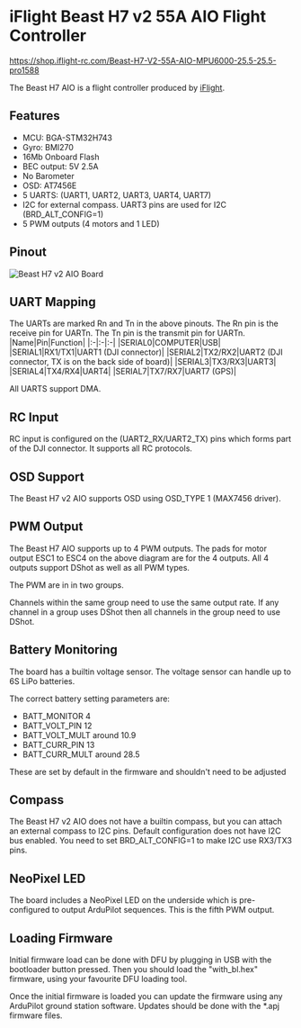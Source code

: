 # iFlight Beast H7 v2 55A AIO Flight Controller

https://shop.iflight-rc.com/Beast-H7-V2-55A-AIO-MPU6000-25.5-25.5-pro1588

The Beast H7 AIO is a flight controller produced by [iFlight](https://shop.iflight-rc.com/).

## Features

 - MCU: BGA-STM32H743
 - Gyro: BMI270
 - 16Mb Onboard Flash
 - BEC output: 5V 2.5A 
 - No Barometer
 - OSD: AT7456E
 - 5 UARTS: (UART1, UART2, UART3, UART4, UART7)
 - I2C for external compass. UART3 pins are used for I2C (BRD_ALT_CONFIG=1)
 - 5 PWM outputs (4 motors and 1 LED)

## Pinout

![Beast H7 v2 AIO Board](beast_h7v2_pinout.jpg "Beast H7 v2 AIO")

## UART Mapping

The UARTs are marked Rn and Tn in the above pinouts. The Rn pin is the
receive pin for UARTn. The Tn pin is the transmit pin for UARTn.
|Name|Pin|Function|
|:-|:-|:-|
|SERIAL0|COMPUTER|USB|
|SERIAL1|RX1/TX1|UART1 (DJI connector)|
|SERIAL2|TX2/RX2|UART2 (DJI connector, TX is on the back side of board)|
|SERIAL3|TX3/RX3|UART3|
|SERIAL4|TX4/RX4|UART4|
|SERIAL7|TX7/RX7|UART7 (GPS)|

All UARTS support DMA.

## RC Input
 
RC input is configured on the (UART2_RX/UART2_TX) pins which forms part of the DJI connector. It supports all RC protocols.
  
## OSD Support

The Beast H7 v2 AIO supports OSD using OSD_TYPE 1 (MAX7456 driver).

## PWM Output

The Beast H7 AIO supports up to 4 PWM outputs. The pads for motor output ESC1 to ESC4 on the above diagram are for the 4 outputs. All 4 outputs support DShot as well as all PWM types.

The PWM are in in two groups.

Channels within the same group need to use the same output rate. If
any channel in a group uses DShot then all channels in the group need
to use DShot.

## Battery Monitoring

The board has a builtin voltage sensor. The voltage sensor can handle up to 6S
LiPo batteries.

The correct battery setting parameters are:

 - BATT_MONITOR 4
 - BATT_VOLT_PIN 12
 - BATT_VOLT_MULT around 10.9
 - BATT_CURR_PIN 13
 - BATT_CURR_MULT around 28.5

These are set by default in the firmware and shouldn't need to be adjusted

## Compass

The Beast H7 v2 AIO does not have a builtin compass, but you can attach an external compass to I2C pins. Default configuration does not have I2C bus enabled. You need to set BRD_ALT_CONFIG=1 to make I2C use RX3/TX3 pins.

## NeoPixel LED

The board includes a NeoPixel LED on the underside which is pre-configured to output ArduPilot sequences. This is the fifth PWM output.

## Loading Firmware

Initial firmware load can be done with DFU by plugging in USB with the
bootloader button pressed. Then you should load the "with_bl.hex"
firmware, using your favourite DFU loading tool.

Once the initial firmware is loaded you can update the firmware using
any ArduPilot ground station software. Updates should be done with the
*.apj firmware files.
